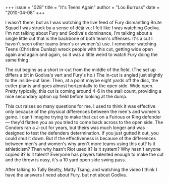 +++
issue = "028"
title = "It's Teens Again"
author = "Lou Burruss"
date = "2010-04-08"
+++

I wasn't there, but as I was watching the live feed of Fury dismantling Brute
Squad I was struck by a sense of déjà vu; I felt like I was watching Godiva.
I'm not talking about Fury and Godiva's dominance, I'm talking about a single
little cut that is the backbone of both team's offenses. It's a cut I haven't
seen other teams (men's or women's) use. I remember watching Teens (Christine
Dunlap) wreck people with this cut, getting wide open again and again and
again, so it was a little weird to watch Fury doing the same thing.  
  
The cut begins as a short in-cut from the middle of the field. (The set up
differs a bit in Godiva's vert and Fury's ho.) The in-cut is angled just
slightly to the inside-out lane. Then, at a point maybe eight yards off the
disc, the cutter plants and goes almost horizontally to the open side. Wide
open. Pretty typically, this cut is coming around 4-6 in the stall count,
providing a nice secondary option up field before looking at the dump.  
  
This cut raises so many questions for me. I used to think it was effective
only because of the physical differences between the men's and women's game. I
can't imagine trying to make that cut on a Furious or Ring defender — they'd
flatten you as you tried to come back across to the open side. The Condors ran
a J-cut for years, but theirs was much longer and was designed to test the
defenders determination. If you just gutted it out, you could shut it down.
But if the effectiveness is because of the differences between men's and
women's why aren't more teams using this cut? Is it athleticism? Then why
hasn't Riot used it? Is it system? Why hasn't anyone copied it? Is it talent?
Everyone has players talented enough to make the cut and the throw is easy,
it's a 10 yard open side swing pass.  
  
After talking to Tully Beatty, Matty Tsang, and watching the video I think I
have the answers I need about Fury, but not about Godiva.
